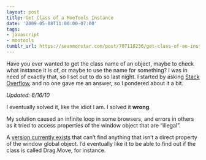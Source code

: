 ```yaml
---
layout: post
title: Get Class of a MooTools Instance
date: '2009-05-08T11:00:00-07:00'
tags:
- javascript
- mootools
tumblr_url: https://seanmonstar.com/post/707118236/get-class-of-an-instance
---
```

Have you ever wanted to get the class name of an object, maybe to check what instance it is of, or maybe to use the name for something? I was in need of exactly that, so I set out to do so last night. I started by asking [Stack Overflow](http://stackoverflow.com/questions/837729/how-to-get-the-name-of-a-mootools-class-from-within), and no one gave me an answer, so I pondered about it a bit.

_Updated: 6/16/10_

I eventually solved it, like the idiot I am. I solved it **wrong**.

My solution caused an infinite loop in some browsers, and errors in others as it tried to access properties of the window object that are “illegal”.

A [version currently exists](http://github.com/seanmonstar/MonstarLab-MVC/blob/master/src/mvc/GetClass.js) that can’t find anything that isn’t a direct property of the window global object. I’d eventually like it to be able to find out if the class is called Drag.Move, for instance.

